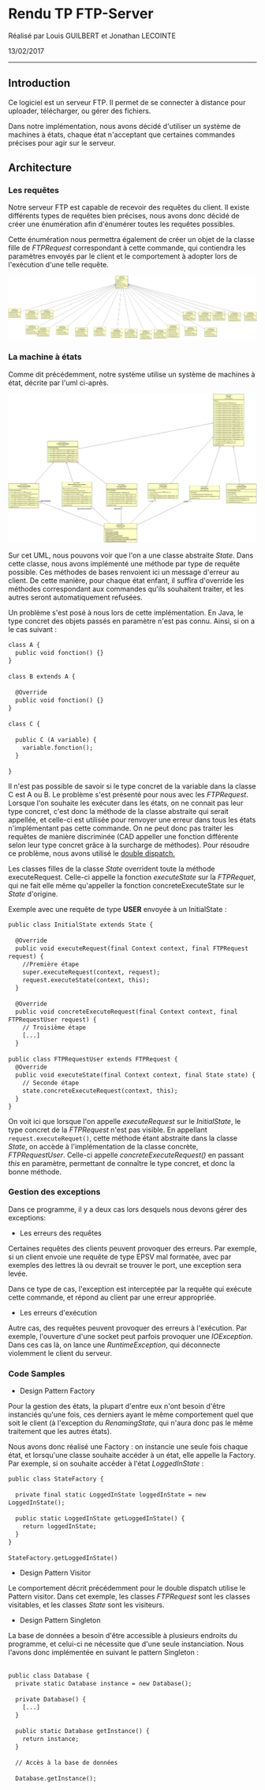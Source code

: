 # Rendu TP FTP-Server
Réalisé par Louis GUILBERT et Jonathan LECOINTE

13/02/2017

---

## Introduction
Ce logiciel est un serveur FTP. Il permet de se connecter à distance pour
uploader, télécharger, ou gérer des fichiers.

Dans notre implémentation, nous avons décidé d'utiliser un système de machines
à états, chaque état n'acceptant que certaines commandes précises pour agir
sur le serveur.

## Architecture
### Les requêtes
Notre serveur FTP est capable de recevoir des requêtes du client. Il existe
différents types de requêtes bien précises, nous avons donc décidé de créer
une énumération afin d'énumérer toutes les requêtes possibles.

Cette énumération nous permettra également de créer un objet de la classe fille
de _FTPRequest_ correspondant à cette commande, qui contiendra les paramètres
envoyés par le client et le comportement à adopter lors de l'exécution d'une
telle requête.

![Uml représentant les requêtes](umls/requests.png)


### La machine à états
Comme dit précédemment, notre système utilise un système de machines à état,
décrite par l'uml ci-après.

![Uml représentant les états](umls/states.png)

Sur cet UML, nous pouvons voir que l'on a une classe abstraite _State_. Dans
cette classe, nous avons implémenté une méthode par type de requête possible.
Ces méthodes de bases renvoient ici un message d'erreur au client. De cette
manière, pour chaque état enfant, il suffira d'override les méthodes
correspondant aux commandes qu'ils souhaitent traiter, et les autres seront
automatiquement refusées.

Un problème s'est posé à nous lors de cette implémentation. En Java, le type
concret des objets passés en paramètre n'est pas connu. Ainsi, si on a le cas
suivant :

```
class A {
  public void fonction() {}
}

class B extends A {

  @Override
  public void fonction() {}
}

class C {

  public C (A variable) {
    variable.fonction();
  }

}
```

Il n'est pas possible de savoir si le type concret de la variable dans la classe
C est A ou B.
Le problème s'est présenté pour nous avec les _FTPRequest_. Lorsque l'on
souhaite les exécuter dans les états, on ne connait pas leur type concret, c'est
donc la méthode de la classe abstraite qui serait appellée, et celle-ci est
utilisée pour renvoyer une erreur dans tous les états n'implémentant pas cette
commande. On ne peut donc pas traiter les requêtes de manière discriminée
(CAD appeller une fonction différente selon leur type concret grâce à la
  surcharge de méthodes).
Pour résoudre ce problème, nous avons utilisé le [double dispatch.](https://en.wikipedia.org/wiki/Double_dispatch)

Les classes filles de la classe _State_ overrident toute la méthode
executeRequest. Celle-ci appelle la fonction _executeState_ sur la _FTPRequet_,
qui ne fait elle même qu'appeller la fonction concreteExecuteState sur le _State_
d'origine.

Exemple avec une requête de type **USER** envoyée à un InitialState :
```
public class InitialState extends State {

  @Override
  public void executeRequest(final Context context, final FTPRequest request) {
    //Première étape
    super.executeRequest(context, request);
    request.executeState(context, this);
  }

  @Override
  public void concreteExecuteRequest(final Context context, final FTPRequestUser request) {
    // Troisième étape
    [...]
  }

public class FTPRequestUser extends FTPRequest {
  @Override
  public void executeState(final Context context, final State state) {
    // Seconde étape
    state.concreteExecuteRequest(context, this);
  }
}
```

On voit ici que lorsque l'on appelle _executeRequest_ sur le _InitialState_,
le type concret de la _FTPRequest_ n'est pas visible. En appellant
`request.executeRequet()`, cette méthode étant abstraite dans la classe _State_,
on accède à l'implémentation de la classe concrète, _FTPRequestUser_. Celle-ci
appelle _concreteExecuteRequest()_ en passant _this_ en paramètre, permettant
de connaître le type concret, et donc la bonne méthode.

### Gestion des exceptions
Dans ce programme, il y a deux cas lors desquels nous devons gérer des
exceptions:

* Les erreurs des requêtes

Certaines requêtes des clients peuvent provoquer des erreurs. Par exemple, si un
client envoie une requête de type EPSV mal formatée, avec par exemples des
lettres là ou devrait se trouver le port, une exception sera levée.

Dans ce type de cas, l'exception est interceptée par la requête qui exécute cette
commande, et répond au client par une erreur appropriée.

* Les erreurs d'exécution

Autre cas, des requêtes peuvent provoquer des erreurs à l'exécution. Par exemple,
l'ouverture d'une socket peut parfois provoquer une _IOException_. Dans ces cas
là, on lance une _RuntimeException_, qui déconnecte violemment le client du
serveur.


### Code Samples
* Design Pattern Factory

Pour la gestion des états, la plupart d'entre eux n'ont besoin d'être instanciés
qu'une fois, ces derniers ayant le même comportement quel que soit le client
(à l'exception du _RenamingState_, qui n'aura donc pas le même traitement que
les autres états).

Nous avons donc réalisé une Factory : on instancie une seule fois chaque état,
et lorsqu'une classe souhaite accéder à un état, elle appelle la Factory. Par
exemple, si on souhaite accéder à l'état _LoggedInState_ :

```
public class StateFactory {

  private final static LoggedInState loggedInState = new LoggedInState();

  public static LoggedInState getLoggedInState() {
    return loggedInState;
  }
}

StateFactory.getLoggedInState()
```

* Design Pattern Visitor

Le comportement décrit précédemment pour le double dispatch utilise le Pattern
visitor. Dans cet exemple, les classes _FTPRequest_ sont les classes visitables,
 et les classes _State_ sont les visiteurs.

* Design Pattern Singleton

La base de données a besoin d'être accessible à plusieurs endroits du programme,
et celui-ci ne nécessite que d'une seule instanciation. Nous l'avons donc
implémentée en suivant le pattern Singleton :

```

public class Database {
  private static Database instance = new Database();

  private Database() {
    [...]
  }

  public static Database getInstance() {
    return instance;
  }

  // Accès à la base de données

  Database.getInstance();

```
